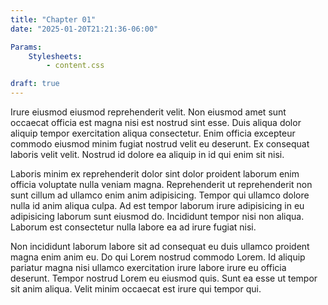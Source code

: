 ```yaml
---
title: "Chapter 01"
date: "2025-01-20T21:21:36-06:00"

Params:
    Stylesheets:
        - content.css

draft: true
---
```


Irure eiusmod eiusmod reprehenderit velit. Non eiusmod amet sunt occaecat officia est magna nisi est nostrud sint esse. Duis aliqua dolor aliquip tempor exercitation aliqua consectetur. Enim officia excepteur commodo eiusmod minim fugiat nostrud velit eu deserunt. Ex consequat laboris velit velit. Nostrud id dolore ea aliquip in id qui enim sit nisi.

Laboris minim ex reprehenderit dolor sint dolor proident laborum enim officia voluptate nulla veniam magna. Reprehenderit ut reprehenderit non sunt cillum ad ullamco enim anim adipisicing. Tempor qui ullamco dolore nulla id anim aliqua culpa. Ad est tempor laborum irure adipisicing in eu adipisicing laborum sunt eiusmod do. Incididunt tempor nisi non aliqua. Laborum est consectetur nulla labore ea ad irure fugiat nisi.

Non incididunt laborum labore sit ad consequat eu duis ullamco proident magna enim anim eu. Do qui Lorem nostrud commodo Lorem. Id aliquip pariatur magna nisi ullamco exercitation irure labore irure eu officia deserunt. Tempor nostrud Lorem eu eiusmod quis. Sunt ea esse ut tempor sit anim aliqua. Velit minim occaecat est irure qui tempor qui.
